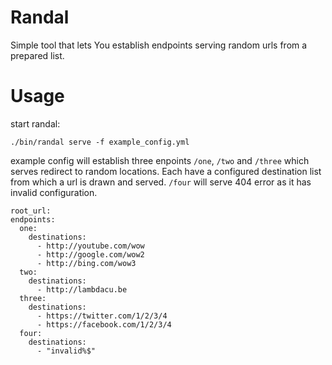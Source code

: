 # Randal

Simple tool that lets You establish endpoints serving random urls from a prepared list.

# Usage

start randal:

```
./bin/randal serve -f example_config.yml 
```

example config will establish three enpoints `/one`, `/two` and `/three` which serves redirect to random locations. Each have a configured destination list from which a url is drawn and served. `/four` will serve 404 error as it has invalid configuration.

```
root_url:
endpoints:
  one:
    destinations:
      - http://youtube.com/wow
      - http://google.com/wow2
      - http://bing.com/wow3
  two:
    destinations:
      - http://lambdacu.be 
  three: 
    destinations:
      - https://twitter.com/1/2/3/4
      - https://facebook.com/1/2/3/4
  four: 
    destinations:
      - "invalid%$"
```